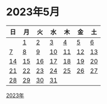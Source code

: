 # 2023年5月

|日|月|火|水|木|金|土|
|--|--|--|--|--|--|--|
||[1](./01.md)|[2](./02.md)|[3](./03.md)|[4](./04.md)|[5](./05.md)|[6](./06.md)|
|[7](./07.md)|[8](./08.md)|[9](./09.md)|[10](./10.md)|[11](./11.md)|[12](./12.md)|[13](./13.md)|
|[14](./14.md)|[15](./15.md)|[16](./16.md)|[17](./17.md)|[18](./18.md)|[19](./19.md)|[20](./20.md)|
|[21](./21.md)|[22](./22.md)|[23](./23.md)|[24](./24.md)|[25](./25.md)|[26](./26.md)|[27](./27.md)|
|[28](./28.md)|[29](./29.md)|[30](./30.md)|[31](./31.md)|||||

[2023年](../README.md)
